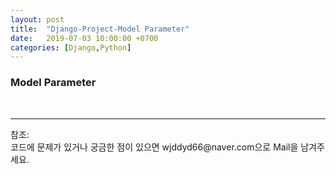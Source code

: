 ```yaml
---
layout: post
title:  "Django-Project-Model Parameter"
date:   2019-07-03 10:00:00 +0700
categories: [Django,Python]
---
```


###  Model Parameter

<br>

<hr>
참조:<https://github.com/wjddyd66/Python/tree/master/Condition%26Loop><br>
코드에 문제가 있거나 궁금한 점이 있으면 wjddyd66@naver.com으로  Mail을 남겨주세요.